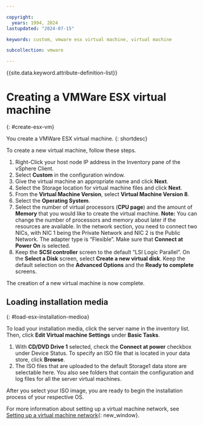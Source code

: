 ```yaml
---

copyright:
  years: 1994, 2024
lastupdated: "2024-07-15"

keywords: custom, vmware esx virtual machine, virtual machine

subcollection: vmware

---
```


{{site.data.keyword.attribute-definition-list}}

# Creating a VMWare ESX virtual machine
{: #create-esx-vm}

You create a VMWare ESX virtual machine.
{: shortdesc}

To create a new virtual machine, follow these steps.

1. Right-Click your host node IP address in the Inventory pane of the vSphere Client.
1. Select **Custom** in the configuration window.
1. Give the virtual machine an appropriate name and click **Next**.
1. Select the Storage location for virtual machine files and click **Next**.
1. From the **Virtual Machine Version**, select **Virtual Machine Version 8**.
1. Select the **Operating System**.
1. Select the number of virtual processors (**CPU page**) and the amount of **Memory** that you would like to create the virtual machine. **Note:** You can change the number of processors and memory about later if the resources are available.
In the network section, you need to connect two NICs, with NIC 1 being the Private Network and NIC 2 is the Public Network. The adapter type is “Flexible”. Make sure that **Connect at Power On** is selected.
1. Keep the **SCSI controller** screen to the default “LSI Logic Parallel”. On the **Select a Disk** screen, select **Create a new virtual disk**. Keep the default selection on the **Advanced Options** and the **Ready to complete** screens.

The creation of a new virtual machine is now complete.

## Loading installation media
{: #load-esx-installation-medioa}

To load your installation media, click the server name in the inventory list. Then, click **Edit Virtual machine Settings** under **Basic Tasks**.

1. With **CD/DVD Drive 1** selected, check the **Connect at power** checkbox under Device Status. To specify an ISO file that is located in your data store, click **Browse**.
1. The ISO files that are uploaded to the default Storage1 data store are selectable here. You also see folders that contain the configuration and log files for all the server virtual machines.

After you select your ISO image, you are ready to begin the installation process of your respective OS.

For more information about setting up a virtual machine network, see [Setting up a virtual machine network](/docs/virtualization?topic=virtualization-setting-up-a-virtual-machine-network){: new_window}.
